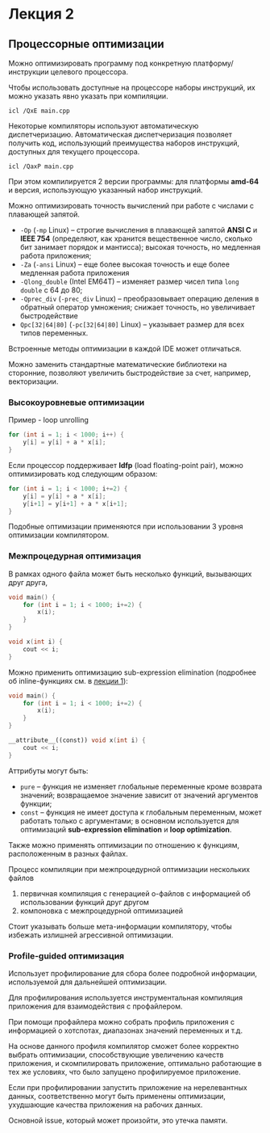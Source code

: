 # Лекция 2

## Процессорные оптимизации

Можно оптимизировать программу под конкретную платформу/инструкции целевого процессора.

Чтобы использовать доступные на процессоре наборы инструкций, их можно указать явно указать при компиляции.

```shell
icl /QxE main.cpp
```

Некоторые компиляторы используют автоматическую диспетчеризацию. Автоматическая диспетчеризация позволяет получить код,
использующий преимущества наборов инструкций, доступных для текущего процессора.

```shell
icl /QaxP main.cpp
```

При этом компилируется 2 версии программы: для платформы **amd-64** и версия, использующую указанный набор инструкций.

Можно оптимизировать точность вычислений при работе с числами с плавающей запятой.

- `-Op` (`-mp` Linux) – строгие вычисления в плавающей запятой **ANSI C** и **IEEE 754** (определяют, как хранится
  вещественное число, сколько бит занимает порядок и мантисса); высокая точность, но медленная работа приложения;
- `-Za` (`-ansi` Linux) – еще более высокая точность и еще более медленная работа приложения
- `-Qlong_double` (Intel EM64T) – изменяет размер чисел типа `long double` с 64 до 80;
- `-Qprec_div` (`-prec_div` Linux) – преобразовывает операцию деления в обратный оператор умножения; снижает точность,
  но увеличивает быстродействие
- `Qpc[32|64|80]` (`-pc[32|64|80]` Linux) – указывает размер для всех типов переменных.

Встроенные методы оптимизации в каждой IDE может отличаться.

Можно заменить стандартные математические библиотеки на сторонние, позволяют увеличить быстродействие за счет, например,
векторизации.

### Высокоуровневые оптимизации

Пример - loop unrolling

```c++
for (int i = 1; i < 1000; i++) {
    y[i] = y[i] + a * x[i];
}
```

Если процессор поддерживает **ldfp** (load floating-point pair), можно оптимизировать код следующим образом:

```c++
for (int i = 1; i < 1000; i+=2) {
    y[i] = y[i] + a * x[i];
    y[i+1] = y[i+1] + a * x[i+1];
}
```

Подобные оптимизации применяются при использовании 3 уровня оптимизации компилятором.

### Межпроцедурная оптимизация

В рамках одного файла может быть несколько функций, вызывающих друг друга,

```c++
void main() {
    for (int i = 1; i < 1000; i+=2) {
        x(i);
    }
}

void x(int i) {
    cout << i;
}
```

Можно применить оптимизацию sub-expression elimination (подробнее об inline-функциях
см. в [лекции 1](lecture-1.md)):

```c++
void main() {
    for (int i = 1; i < 1000; i+=2) {
        x(i);
    }
}

__attribute__((const)) void x(int i) {
    cout << i;
}
```

Аттрибуты могут быть:

- `pure` – функция не изменяет глобальные переменные кроме возврата значений; возвращаемое значение
  зависит от значений аргументов функции;
- `const` – функция не имеет доступа к глобальным переменным, может работать только с аргументами; в основном
  используется для оптимизаций **sub-expression elimination** и **loop optimization**.

Также можно применять оптимизации по отношению к функциям, расположенным в разных файлах.

Процесс компиляции при межпроцедурной оптимизации нескольких файлов

1. первичная компиляция с генерацией o-файлов с информацией об использовании функций друг другом
2. компоновка с межпроцедурной оптимизацией

Стоит указывать больше мета-информации компилятору, чтобы избежать излишней агрессивной оптимизации.

### Profile-guided оптимизация

Использует профилирование для сбора более подробной информации, используемой для дальнейшей оптимизации.

Для профилирования используется инструментальная компиляция приложения для взаимодействия с профайлером.

При помощи профайлера можно собрать профиль приложения с информацией о хотспотах, диапазонах значений переменных и т.д.

На основе данного профиля компилятор сможет более корректно выбрать оптимизации, способствующие увеличению качеств
приложения, и скомпилировать приложение, оптимально работающие в тех же условиях, что было запущено профилируемое
приложение.

Если при профилировании запустить приложение на нерелевантных данных, соответственно могут быть применены оптимизации,
ухудшающие качества приложения на рабочих данных.

Основной issue, который может произойти, это утечка памяти.

